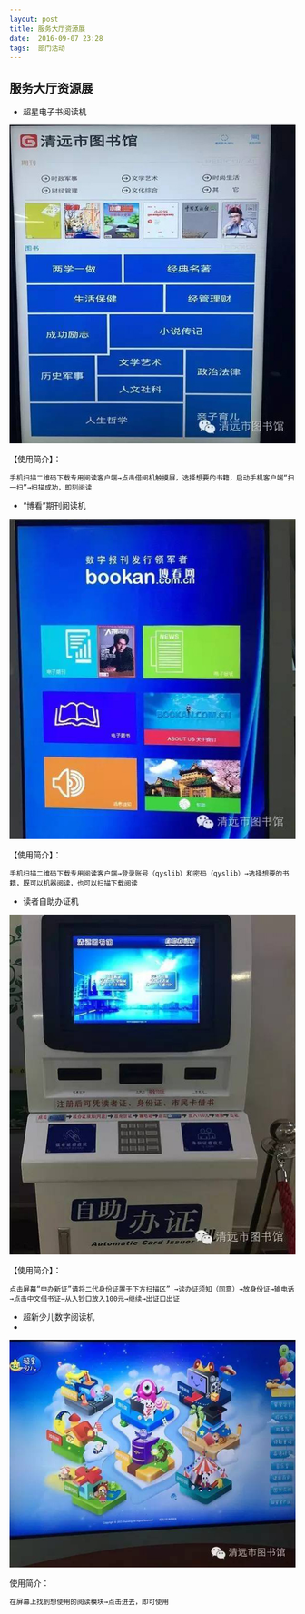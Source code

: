 ```yaml
---
layout: post
title: 服务大厅资源展
date:  2016-09-07 23:28
tags:  部门活动
---
```

## 服务大厅资源展

- 超星电子书阅读机
<p><img src="/images/chaoxing.jpg"                                     small="0" /><br /></p>

【使用简介】：

    手机扫描二维码下载专用阅读客户端→点击借阅机触摸屏，选择想要的书籍，启动手机客户端“扫一扫”→扫描成功，即刻阅读

- “博看”期刊阅读机

<p><img src="/images/bokan.jpg"                                     small="0" /><br /></p>

【使用简介】：

    手机扫描二维码下载专用阅读客户端→登录账号（qyslib）和密码（qyslib）→选择想要的书籍，既可以机器阅读，也可以扫描下载阅读
- 读者自助办证机

<p><img src="/images/zizhu.jpg"                                     small="0" /><br /></p>


【使用简介】：

    点击屏幕“申办新证”请将二代身份证置于下方扫描区” →读办证须知（同意）→放身份证→输电话→点击中文借书证→从入钞口放入100元→继续→出证口出证

- 超新少儿数字阅读机
- 
<p><img src="/images/chaoshao.jpg"                                     small="0" /><br /></p>

使用简介：

    在屏幕上找到想使用的阅读模块→点击进去，即可使用




